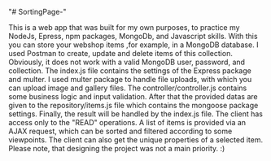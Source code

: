 "# SortingPage-" 

This is a web app that was built for my own purposes, to practice my NodeJs, Epress, npm packages, MongoDb, and Javascript skills. 
With this you can store your webshop items ,for example, in a MongoDB database. I used Postman to create, update and delete items of this collection. Obviously, it does not work with a valid MongoDB user, password, and collection.
The index.js file contains the settings of the Express package and multer. I used multer package to handle file uploads, with which you can upload image and gallery files.
The controller/controller.js contains some business logic and input validation. After that the provided datas are given to the repository/items.js file which contains the mongoose package settings. Finally, the result will be handled by the index.js file.
The client has access only to the "READ" operations. A list of items is provided via an AJAX request, which can be sorted and filtered according to some viewpoints. The client can also get the unique properties of a selected item.
Please note, that designing the project was not a main priority. :)


